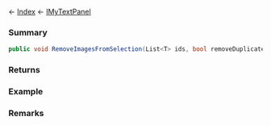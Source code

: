 ← [Index](Api-Index) ← [IMyTextPanel](Sandbox.ModAPI.Ingame.IMyTextPanel)

### Summary

```csharp
public void RemoveImagesFromSelection(List<T> ids, bool removeDuplicates)
```

### Returns

### Example

### Remarks

